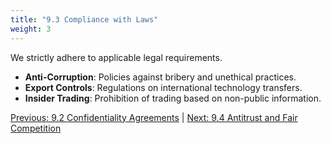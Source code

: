 ```yaml
---
title: "9.3 Compliance with Laws"
weight: 3
---
```


We strictly adhere to applicable legal requirements.

- **Anti-Corruption**: Policies against bribery and unethical practices.
- **Export Controls**: Regulations on international technology transfers.
- **Insider Trading**: Prohibition of trading based on non-public information.

[Previous: 9.2 Confidentiality Agreements](/handbook/legal-and-licensing/confidentiality-agreements/) | [Next: 9.4 Antitrust and Fair Competition](/handbook/legal-and-licensing/antitrust-and-fair-competition/)
